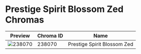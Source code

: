 # Prestige Spirit Blossom Zed Chromas

| Preview | Chroma ID | Name |
|---------|-----------|------|
| ![238070](https://raw.communitydragon.org/latest/plugins/rcp-be-lol-game-data/global/default/v1/champion-chroma-images/238/238070.png) | 238070 | Prestige Spirit Blossom Zed |